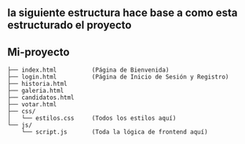 ## la siguiente estructura hace base a como esta estructurado el proyecto

## Mi-proyecto
    ├── index.html          (Página de Bienvenida)
    ├── login.html          (Página de Inicio de Sesión y Registro)
    ├── historia.html
    ├── galeria.html
    ├── candidatos.html
    ├── votar.html
    ├── css/
    │   └── estilos.css     (Todos los estilos aquí)
    └── js/
        └── script.js       (Toda la lógica de frontend aquí)
